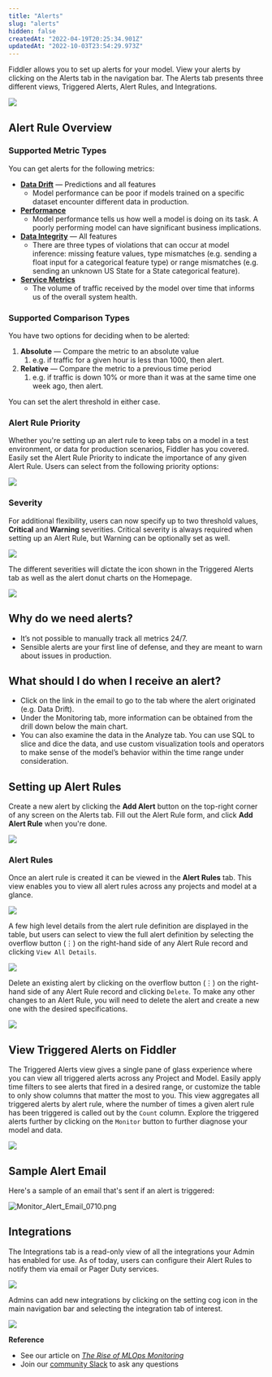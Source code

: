 ```yaml
---
title: "Alerts"
slug: "alerts"
hidden: false
createdAt: "2022-04-19T20:25:34.901Z"
updatedAt: "2022-10-03T23:54:29.973Z"
---
```

Fiddler allows you to set up alerts for your model. View your alerts by clicking on the Alerts tab in the navigation bar. The Alerts tab presents three different views, Triggered Alerts, Alert Rules, and Integrations. 

![](https://files.readme.io/1730387-image.png)

## Alert Rule Overview

### Supported Metric Types

You can get alerts for the following metrics:

- [**Data Drift**](doc:data-drift)  — Predictions and all features
  - Model performance can be poor if models trained on a specific dataset encounter different data in production.
- [**Performance**](doc:performance) 
  - Model performance tells us how well a model is doing on its task. A poorly performing model can have significant business implications.
- [**Data Integrity**](doc:data-integrity)  — All features
  - There are three types of violations that can occur at model inference: missing feature values, type mismatches (e.g. sending a float input for a categorical feature type) or range mismatches (e.g. sending an unknown US State for a State categorical feature).
- [**Service Metrics**](doc:service-metrics) 
  - The volume of traffic received by the model over time that informs us of the overall system health.

### Supported Comparison Types

You have two options for deciding when to be alerted:

1. **Absolute** — Compare the metric to an absolute value
   1. e.g. if traffic for a given hour is less than 1000, then alert.
2. **Relative** — Compare the metric to a previous time period
   1. e.g. if traffic is down 10% or more than it was at the same time one week ago, then alert.

You can set the alert threshold in either case.

### Alert Rule Priority

Whether you're setting up an alert rule to keep tabs on a model in a test environment, or data for production scenarios, Fiddler has you covered. Easily set the Alert Rule Priority to indicate the importance of any given Alert Rule. Users can select from the following priority options:

![](https://files.readme.io/8bfe6b3-image.png)

### Severity

For additional flexibility, users can now specify up to two threshold values, **Critical** and **Warning** severities. Critical severity is always required when setting up an Alert Rule, but Warning can be optionally set as well. 

![](https://files.readme.io/7cc863a-image.png)

The different severities will dictate the icon shown in the Triggered Alerts tab as well as the alert donut charts on the Homepage.

![](https://files.readme.io/7034940-image.png)

## Why do we need alerts?

- It’s not possible to manually track all metrics 24/7.
- Sensible alerts are your first line of defense, and they are meant to warn about issues in production.

## What should I do when I receive an alert?

- Click on the link in the email to go to the tab where the alert originated (e.g. Data Drift). 
- Under the Monitoring tab, more information can be obtained from the drill down below the main chart.
- You can also examine the data in the Analyze tab. You can use SQL to slice and dice the data, and use custom visualization tools and operators to make sense of the model’s behavior within the time range under consideration.

## Setting up Alert Rules

Create a new alert by clicking the **Add Alert** button on the top-right corner of any screen on the Alerts tab. Fill out the Alert Rule form, and click **Add Alert Rule** when you're done.

![](https://files.readme.io/72a1e8b-image.png)

### Alert Rules

Once an alert rule is created it can be viewed in the **Alert Rules** tab. This view enables you to view all alert rules across any projects and model at a glance.

![](https://files.readme.io/ec2fde7-image.png)

A few high level details from the alert rule definition are displayed in the table, but users can select to view the full alert definition by selecting the overflow button (⋮) on the right-hand side of any Alert Rule record and clicking `View All Details`. 

![](https://files.readme.io/0e1dbdc-image.png)

Delete an existing alert by clicking on the overflow button (⋮) on the right-hand side of any Alert Rule record and clicking `Delete`. To make any other changes to an Alert Rule, you will need to delete the alert and create a new one with the desired specifications. 

![](https://files.readme.io/eddf05e-image.png)

## View Triggered Alerts on Fiddler

The Triggered Alerts view gives a single pane of glass experience where you can view all triggered alerts across any Project and Model. Easily apply time filters to see alerts that fired in a desired range, or customize the table to only show columns that matter the most to you. This view aggregates all triggered alerts by alert rule, where the number of times a given alert rule has been triggered is called out by the `Count` column. Explore the triggered alerts further by clicking on the `Monitor` button to further diagnose your model and data.

![](https://files.readme.io/30a5ab5-Screen_Shot_2022-10-03_at_3.39.32_PM.png)

## Sample Alert Email

Here's a sample of an email that's sent if an alert is triggered:

![](https://files.readme.io/9dfc566-Monitor_Alert_Email_0710.png "Monitor_Alert_Email_0710.png")

## Integrations

The Integrations tab is a read-only view of all the integrations your Admin has enabled for use. As of today, users can configure their Alert Rules to notify them via email or Pager Duty services.

![](https://files.readme.io/7462149-image.png)

Admins can add new integrations by clicking on the setting cog icon in the main navigation bar and selecting the integration tab of interest.

![](https://files.readme.io/6ee3027-Screen_Shot_2022-10-03_at_4.16.00_PM.png)

**Reference**

- See our article on [_The Rise of MLOps Monitoring_](https://www.fiddler.ai/blog/the-rise-of-mlops-monitoring)
- Join our [community Slack](https://www.fiddler.ai/slackinvite) to ask any questions